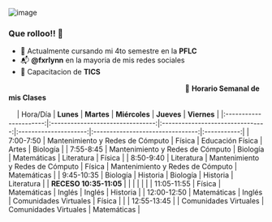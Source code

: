 ![image](https://user-images.githubusercontent.com/99674858/154787957-f672695b-fe35-4889-8484-210977db30a9.png)



### Que rolloo!! 👋
- 📌 Actualmente cursando mi 4to semestre en la **PFLC**
- 📬 **@fxrlynn** en la mayoria de mis redes sociales
- 💼 Capacitacion de **TICS**

ㅤㅤㅤㅤㅤㅤㅤㅤㅤㅤㅤㅤㅤㅤㅤㅤㅤㅤㅤㅤㅤㅤㅤㅤㅤㅤㅤ📅 **Horario Semanal de mis Clases**

ㅤ
|        Hora/Día        |             **Lunes**            |            **Martes**            |     **Miércoles**     |            **Jueves**            | **Viernes** |
|:----------------------:|:--------------------------------:|:--------------------------------:|:---------------------:|:--------------------------------:|:-----------:|
| 7:00-7:50              | Mantenimiento y Redes de Cómputo |              Física              |    Educación Física   |               Artes              |   Biología  |
| 7:55-8:45              | Mantenimiento y Redes de Cómputo |             Biología             |      Matemáticas      |            Literatura            |    Física   |
| 8:50-9:40              |            Literatura            | Mantenimiento y Redes de Cómputo |         Física        | Mantenimiento y Redes de Cómputo | Matemáticas |
| 9:45-10:35             |             Biología             |             Historia             |        Biología       |             Historia             | Literatura  |
| **RECESO 10:35-11:05** |                                  |                                  |                       |                                  |             |
| 11:05-11:55            |              Física              |            Matemáticas           |         Inglés        |              Inglés              | Historia    |
| 12:00-12:50            |            Matemáticas           |              Inglés              | Comunidades Virtuales |              Física              |             |
| 12:55-13:45            |                                  |       Comunidades Virtuales      | Comunidades Virtuales |            Matemáticas           |           
